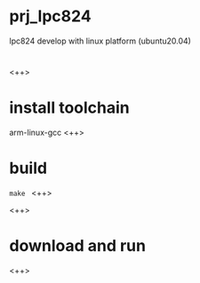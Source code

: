 # prj_lpc824
lpc824 develop with linux platform (ubuntu20.04)

# 
<++>

# install toolchain
arm-linux-gcc
<++>


# build
`make
` <++>

<++>

# download and run


<++>
